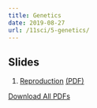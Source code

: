 ```yaml
---
title: Genetics
date: 2019-08-27
url: /11sci/5-genetics/
---
```


## Slides

1. [Reproduction](slides/1-reproduction.html) [(PDF)](pdfs/1-reproduction.pdf)

[Download All PDFs](5-genetics.zip)